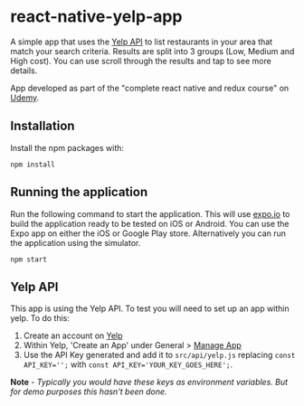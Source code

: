 # react-native-yelp-app

A simple app that uses the [Yelp API](https://www.yelp.com/developers) to list restaurants in your area that match your search criteria. Results are split into 3 groups (Low, Medium and High cost). You can use scroll through the results and tap to see more details.

App developed as part of the "complete react native and redux course" on [Udemy]([https://www.udemy.com/course/the-complete-react-native-and-redux-course/).

## Installation

Install the npm packages with:

    npm install

## Running the application

Run the following command to start the application. This will use [expo.io](https://expo.io/) to build the application ready to be tested on iOS or Android. You can use the Expo app on either the iOS or Google Play store. Alternatively you can run the application using the simulator.

    npm start

## Yelp API

This app is using the Yelp API. To test you will need to set up an app within yelp. To do this:

1.  Create an account on [Yelp](https://www.yelp.com/developers/documentation/v3)
2.  Within Yelp, 'Create an App' under General > [Manage App](https://www.yelp.com/developers/v3/manage_app)
3.  Use the API Key generated and add it to `src/api/yelp.js` replacing `const API_KEY='';` with `const API_KEY='YOUR_KEY_GOES_HERE';`.

**Note** - _Typically you would have these keys as environment variables. But for demo purposes this hasn't been done._
